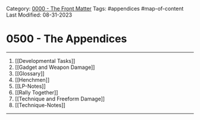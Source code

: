 Category: [0000 - The Front Matter](0000%20-%20The%20Front%20Matter/0000%20-%20The%20Front%20Matter.md)
Tags: #appendices #map-of-content 
Last Modified: 08-31-2023
# 0500 - The Appendices

****

1. [[Developmental Tasks]]
2. [[Gadget and Weapon Damage]]
3. [[Glossary]]
4. [[Henchmen]]
5. [[LP-Notes]]
6. [[Rally Together]]
7. [[Technique and Freeform Damage]]
8. [[Technique-Notes]]

****

